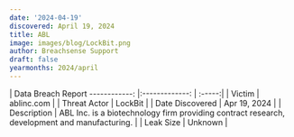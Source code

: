 ```yaml
---
date: '2024-04-19'
discovered: April 19, 2024
title: ABL
image: images/blog/LockBit.png
author: Breachsense Support
draft: false
yearmonths: 2024/april
---
```



| Data Breach Report 
------------:     |:-------------:    | :-----:|
| Victim      | ablinc.com      |
| Threat Actor      | LockBit      |
| Date Discovered      | Apr 19, 2024      |
| Description      | ABL Inc. is a biotechnology firm providing contract research, development and manufacturing.      |
| Leak Size      | Unknown      |
